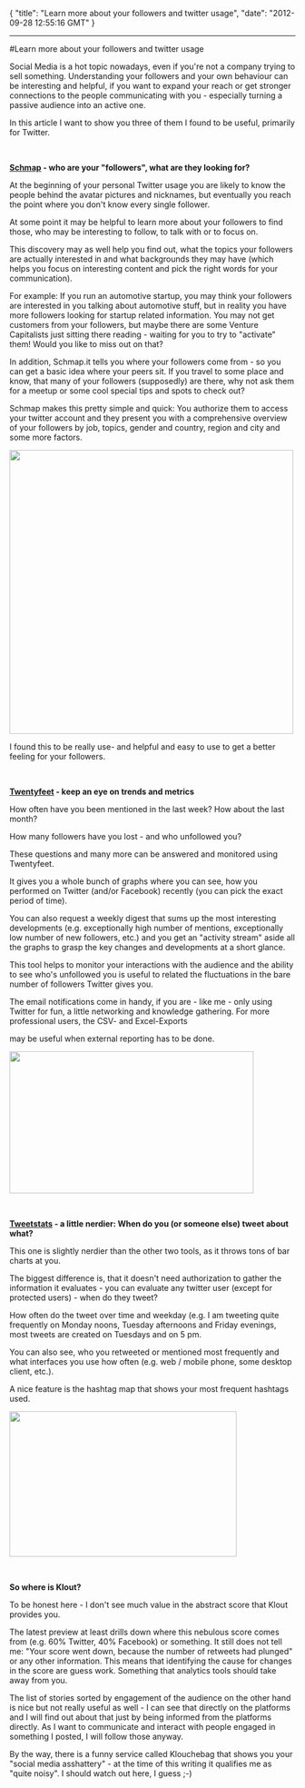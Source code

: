 {
  "title": "Learn more about your followers and twitter usage",
  "date": "2012-09-28 12:55:16 GMT"
}

---

#Learn more about your followers and twitter usage
<p>Social Media is a hot topic nowadays, even if you're not a company trying to sell something. Understanding your followers and your own behaviour can be interesting and helpful, if you want to expand your reach or get stronger connections to the people communicating with you - especially turning a passive audience into an active one.</p>&#13;
<p>In this article I want to show you three of them I found to be useful, primarily for Twitter.</p>&#13;
<p><strong><br /></strong></p>&#13;
<p><strong><a href="http://schmap.it">Schmap</a> - who are your "followers", what are they looking for?</strong></p>&#13;
<p>At the beginning of your personal Twitter usage you are likely to know the people behind the avatar pictures and nicknames, but eventually you reach the point where you don't know every single follower.</p>&#13;
<p>At some point it may be helpful to learn more about your followers to find those, who may be interesting to follow, to talk with or to focus on.</p>&#13;
<p>This discovery may as well help you find out, what the topics your followers are actually interested in and what backgrounds they may have (which helps you focus on interesting content and pick the right words for your communication).</p>&#13;
<p>For example: If you run an automotive startup, you may think your followers are interested in you talking about automotive stuff, but in reality you have more followers looking for startup related information. You may not get customers from your followers, but maybe there are some Venture Capitalists just sitting there reading - waiting for you to try to "activate" them! Would you like to miss out on that?</p>&#13;
<p>In addition, Schmap.it tells you where your followers come from - so you can get a basic idea where your peers sit. If you travel to some place and know, that many of your followers (supposedly) are there, why not ask them for a meetup or some cool special tips and spots to check out?</p>&#13;
<p>Schmap makes this pretty simple and quick: You authorize them to access your twitter account and they present you with a comprehensive overview of your followers by job, topics, gender and country, region and city and some more factors.</p>&#13;
<p><img height="500" src="http://i.imgur.com/LeWBn.png" width="500" /></p>&#13;
<p>I found this to be really use- and helpful and easy to use to get a better feeling for your followers.</p>&#13;
<p><strong><br /></strong></p>&#13;
<p><strong><a href="https://www.twentyfeet.com">Twentyfeet</a> - keep an eye on trends and metrics</strong></p>&#13;
<p>How often have you been mentioned in the last week? How about the last month?</p>&#13;
<p>How many followers have you lost - and who unfollowed you?</p>&#13;
<p>These questions and many more can be answered and monitored using Twentyfeet.</p>&#13;
<p>It gives you a whole bunch of graphs where you can see, how you performed on Twitter (and/or Facebook) recently (you can pick the exact period of time).</p>&#13;
<p>You can also request a weekly digest that sums up the most interesting developments (e.g. exceptionally high number of mentions, exceptionally low number of new followers, etc.) and you get an "activity stream" aside all the graphs to grasp the key changes and developments at a short glance.</p>&#13;
<p>This tool helps to monitor your interactions with the audience and the ability to see who's unfollowed you is useful to related the fluctuations in the bare number of followers Twitter gives you.</p>&#13;
<p>The email notifications come in handy, if you are - like me - only using Twitter for fun, a little networking and knowledge gathering. For more professional users, the CSV- and Excel-Exports</p>&#13;
<p>may be useful when external reporting has to be done.</p>&#13;
<p><img height="250" src="http://www.img-share.net/uploads/raPpmdeUuK.png" width="430" /></p>&#13;
<p><strong><br /></strong></p>&#13;
<p><strong><a href="http://www.tweetstats.com/">Tweetstats</a> - a little nerdier: When do you (or someone else) tweet about what?</strong></p>&#13;
<p>This one is slightly nerdier than the other two tools, as it throws tons of bar charts at you.</p>&#13;
<p>The biggest difference is, that it doesn't need authorization to gather the information it evaluates - you can evaluate any twitter user (except for protected users) - when do they tweet?</p>&#13;
<p>How often do the tweet over time and weekday (e.g. I am tweeting quite frequently on Monday noons, Tuesday afternoons and Friday evenings, most tweets are created on Tuesdays and on 5 pm.</p>&#13;
<p>You can also see, who you retweeted or mentioned most frequently and what interfaces you use how often (e.g. web / mobile phone, some desktop client, etc.).</p>&#13;
<p>A nice feature is the hashtag map that shows your most frequent hashtags used.</p>&#13;
<p><img height="256" src="http://i.imgur.com/Esu9q.png" width="400" /></p>&#13;
<p><strong><br /></strong></p>&#13;
<p><strong>So where is Klout?</strong></p>&#13;
<p>To be honest here - I don't see much value in the abstract score that Klout provides you.</p>&#13;
<p>The latest preview at least drills down where this nebulous score comes from (e.g. 60% Twitter, 40% Facebook) or something. It still does not tell me: "Your score went down, because the number of retweets had plunged" or any other information. This means that identifying the cause for changes in the score are guess work. Something that analytics tools should take away from you.</p>&#13;
<p>The list of stories sorted by engagement of the audience on the other hand is nice but not really useful as well - I can see that directly on the platforms and I will find out about that just by being informed from the platforms directly. As I want to communicate and interact with people engaged in something I posted, I will follow those anyway.</p>&#13;
<p>By the way, there is a funny service called Klouchebag that shows you your "social media asshattery" - at the time of this writing it qualifies me as "quite noisy". I should watch out here, I guess ;-)</p> 
